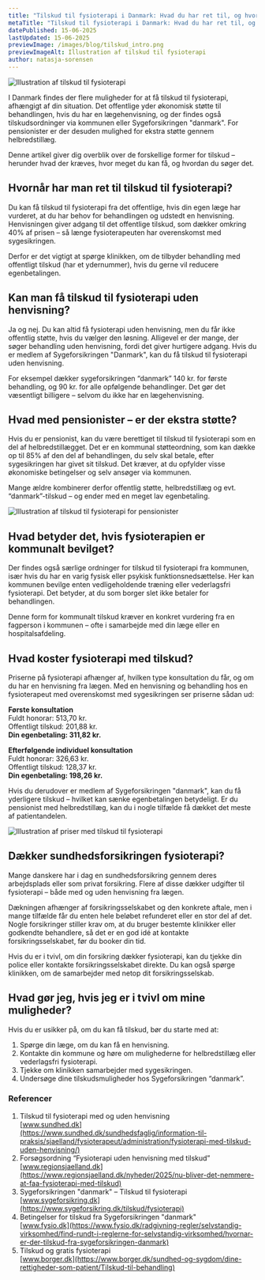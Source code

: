 ```yaml
---
title: "Tilskud til fysioterapi i Danmark: Hvad du har ret til, og hvordan du får det"
metaTitle: "Tilskud til fysioterapi i Danmark: Hvad du har ret til, og hvordan du får det"
datePublished: 15-06-2025
lastUpdated: 15-06-2025
previewImage: /images/blog/tilskud_intro.png
previewImageAlt: Illustration af tilskud til fysioterapi
author: natasja-sorensen
---
```


![Illustration af tilskud til fysioterapi](/images/blog/tilskud_intro.png)

I Danmark findes der flere muligheder for at få tilskud til fysioterapi, afhængigt af din situation. Det offentlige yder økonomisk støtte til behandlingen, hvis du har en lægehenvisning, og der findes også tilskudsordninger via kommunen eller Sygeforsikringen "danmark". For pensionister er der desuden mulighed for ekstra støtte gennem helbredstillæg.

Denne artikel giver dig overblik over de forskellige former for tilskud – herunder hvad der kræves, hvor meget du kan få, og hvordan du søger det.


## Hvornår har man ret til tilskud til fysioterapi?

Du kan få tilskud til fysioterapi fra det offentlige, hvis din egen læge har vurderet, at du har behov for behandlingen og udstedt en henvisning. Henvisningen giver adgang til det offentlige tilskud, som dækker omkring 40% af prisen – så længe fysioterapeuten har overenskomst med sygesikringen.

Derfor er det vigtigt at spørge klinikken, om de tilbyder behandling med offentligt tilskud (har et ydernummer), hvis du gerne vil reducere egenbetalingen.


## Kan man få tilskud til fysioterapi uden henvisning?

Ja og nej. Du kan altid få fysioterapi uden henvisning, men du får ikke offentlig støtte, hvis du vælger den løsning. Alligevel er der mange, der søger behandling uden henvisning, fordi det giver hurtigere adgang. Hvis du er medlem af Sygeforsikringen "Danmark", kan du få tilskud til fysioterapi uden henvisning.

For eksempel dækker sygeforsikringen “danmark” 140 kr. for første behandling, og 90 kr. for alle opfølgende behandlinger. Det gør det væsentligt billigere – selvom du ikke har en lægehenvisning.


## Hvad med pensionister – er der ekstra støtte?

Hvis du er pensionist, kan du være berettiget til tilskud til fysioterapi som en del af helbredstillægget. Det er en kommunal støtteordning, som kan dække op til 85% af den del af behandlingen, du selv skal betale, efter sygesikringen har givet sit tilskud. Det kræver, at du opfylder visse økonomiske betingelser og selv ansøger via kommunen.

Mange ældre kombinerer derfor offentlig støtte, helbredstillæg og evt. “danmark”-tilskud – og ender med en meget lav egenbetaling.

![Illustration af tilskud til fysioterapi for pensionister](/images/blog/tilskud_pensionist.png)

## Hvad betyder det, hvis fysioterapien er kommunalt bevilget?

Der findes også særlige ordninger for tilskud til fysioterapi fra kommunen, især hvis du har en varig fysisk eller psykisk funktionsnedsættelse. Her kan kommunen bevilge enten vedligeholdende træning eller vederlagsfri fysioterapi. Det betyder, at du som borger slet ikke betaler for behandlingen.

Denne form for kommunalt tilskud kræver en konkret vurdering fra en fagperson i kommunen – ofte i samarbejde med din læge eller en hospitalsafdeling.


## Hvad koster fysioterapi med tilskud?

Priserne på fysioterapi afhænger af, hvilken type konsultation du får, og om du har en henvisning fra lægen. Med en henvisning og behandling hos en fysioterapeut med overenskomst med sygesikringen ser priserne sådan ud:



**Første konsultation**  
 Fuldt honorar: 513,70 kr.  
 Offentligt tilskud: 201,88 kr.  
 **Din egenbetaling: 311,82 kr.**

**Efterfølgende individuel konsultation**   
 Fuldt honorar: 326,63 kr.   
 Offentligt tilskud: 128,37 kr.   
 **Din egenbetaling: 198,26 kr.**

Hvis du derudover er medlem af Sygeforsikringen "danmark", kan du få yderligere tilskud – hvilket kan sænke egenbetalingen betydeligt. Er du pensionist med helbredstillæg, kan du i nogle tilfælde få dækket det meste af patientandelen.

![Illustration af priser med tilskud til fysioterapi](/images/blog/henvisning_priser.png)

## Dækker sundhedsforsikringen fysioterapi?

Mange danskere har i dag en sundhedsforsikring gennem deres arbejdsplads eller som privat forsikring. Flere af disse dækker udgifter til fysioterapi – både med og uden henvisning fra lægen.

Dækningen afhænger af forsikringsselskabet og den konkrete aftale, men i mange tilfælde får du enten hele beløbet refunderet eller en stor del af det. Nogle forsikringer stiller krav om, at du bruger bestemte klinikker eller godkendte behandlere, så det er en god idé at kontakte forsikringsselskabet, før du booker din tid.

Hvis du er i tvivl, om din forsikring dækker fysioterapi, kan du tjekke din police eller kontakte forsikringsselskabet direkte. Du kan også spørge klinikken, om de samarbejder med netop dit forsikringsselskab.


## Hvad gør jeg, hvis jeg er i tvivl om mine muligheder?

Hvis du er usikker på, om du kan få tilskud, bør du starte med at:

1. Spørge din læge, om du kan få en henvisning. 
2. Kontakte din kommune og høre om mulighederne for helbredstillæg eller vederlagsfri fysioterapi. 
3. Tjekke om klinikken samarbejder med sygesikringen. 
4. Undersøge dine tilskudsmuligheder hos Sygeforsikringen “danmark”.  

  


### **Referencer**


1. Tilskud til fysioterapi med og uden henvisning  
[www.sundhed.dk](https://www.sundhed.dk/sundhedsfaglig/information-til-praksis/sjaelland/fysioterapeut/administration/fysioterapi-med-tilskud-uden-henvisning/)
2. Forsøgsordning “Fysioterapi uden henvisning med tilskud”  
[www.regionsjaelland.dk](https://www.regionsjaelland.dk/nyheder/2025/nu-bliver-det-nemmere-at-faa-fysioterapi-med-tilskud)
3. Sygeforsikringen "danmark" – Tilskud til fysioterapi  
[www.sygeforsikring.dk](https://www.sygeforsikring.dk/tilskud/fysioterapi)
4. Betingelser for tilskud fra Sygeforsikringen "danmark"  
[www.fysio.dk](https://www.fysio.dk/radgivning-regler/selvstandig-virksomhed/find-rundt-i-reglerne-for-selvstandig-virksomhed/hvornar-er-der-tilskud-fra-sygeforsikringen-danmark)
5. Tilskud og gratis fysioterapi  
[www.borger.dk](https://www.borger.dk/sundhed-og-sygdom/dine-rettigheder-som-patient/Tilskud-til-behandling)
